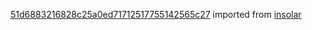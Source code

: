 [51d6883216828c25a0ed71712517755142565c27](https://github.com/insolar/insolar/commit/51d6883216828c25a0ed71712517755142565c27) imported from [insolar](https://github.com/insolar/insolar)
